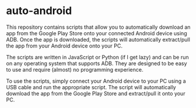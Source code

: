 # auto-android
This repository contains scripts that allow you to automatically download an app from the Google Play Store onto your connected Android device using ADB. Once the app is downloaded, the scripts will automatically extract/pull the app from your Android device onto your PC.

The scripts are written in JavaScript or Python (if I get lazy) and can be run on any operating system that supports ADB. They are designed to be easy to use and require (almost) no programming experience.

To use the scripts, simply connect your Android device to your PC using a USB cable and run the appropriate script. The script will automatically download the app from the Google Play Store and extract/pull it onto your PC.
